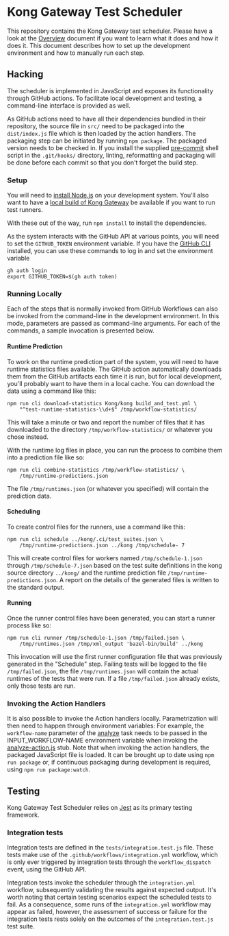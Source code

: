 # Kong Gateway Test Scheduler

This repository contains the Kong Gateway test scheduler.  Please have
a look at the [Overview](./OVERVIEW.md) document if you want to learn
what it does and how it does it.  This document describes how to set
up the development environment and how to manually run each step.

## Hacking

The scheduler is implemented in JavaScript and exposes its
functionality through GitHub actions.  To facilitate local development
and testing, a command-line interface is provided as well.

As GitHub actions need to have all their dependencies bundled in their
repository, the source file in `src/` need to be packaged into the
`dist/index.js` file which is then loaded by the action handlers.  The
packaging step can be initiated by running `npm package`.  The
packaged version needs to be checked in.  If you install the supplied
[pre-commit](./pre-commit) shell script in the `.git/hooks/`
directory, linting, reformatting and packaging will be done before
each commit so that you don't forget the build step.

### Setup

You will need to
[install Node.js](https://nodejs.org/en/download/package-manager) on
your development system.  You'll also want to have a
[local build of Kong Gateway](https://github.com/Kong/kong/blob/master/DEVELOPER.md#build-and-install-from-source)
be available if you want to run test runners.

With these out of the way, run `npm install` to install the
dependencies.

As the system interacts with the GitHub API at various points, you
will need to set the `GITHUB_TOKEN` environment variable.  If you have
the [GitHub CLI](https://cli.github.com/) installed, you can use these
commands to log in and set the environment variable

```shell
gh auth login
export GITHUB_TOKEN=$(gh auth token)
```

### Running Locally

Each of the steps that is normally invoked from GitHub Workflows can
also be invoked from the command-line in the development environment.
In this mode, parameters are passed as command-line arguments.  For
each of the commands, a sample invocation is presented below.

#### Runtime Prediction

To work on the runtime prediction part of the system, you will need to
have runtime statistics files available.  The GitHub action
automatically downloads them from the GitHub artifacts each time it is
run, but for local development, you'll probably want to have them in a
local cache.  You can download the data using a command like this:

```shell
npm run cli download-statistics Kong/kong build_and_test.yml \
    "^test-runtime-statistics-\\d+$" /tmp/workflow-statistics/
```

This will take a minute or two and report the number of files that it
has downloaded to the directory `/tmp/workflow-statistics/` or
whatever you chose instead.

With the runtime log files in place, you can run the process to
combine them into a prediction file like so:

```shell
npm run cli combine-statistics /tmp/workflow-statistics/ \
    /tmp/runtime-predictions.json
```

The file `/tmp/runtimes.json` (or whatever you specified) will contain
the prediction data.

#### Scheduling

To create control files for the runners, use a command like this:

```shell
npm run cli schedule ../kong/.ci/test_suites.json \
    /tmp/runtime-predictions.json ../kong /tmp/schedule- 7
```

This will create control files for workers named
`/tmp/schedule-1.json` through `/tmp/schedule-7.json` based on the
test suite definitions in the kong source directory `../kong/` and the
runtime prediction file `/tmp/runtime-predictions.json`.  A report on
the details of the generated files is written to the standard output.

#### Running

Once the runner control files have been generated, you can start a
runner process like so:

```shell
npm run cli runner /tmp/schedule-1.json /tmp/failed.json \
    /tmp/runtimes.json /tmp/xml_output 'bazel-bin/build' ../kong
```

This invocation will use the first runner configuration file that was
previously generated in the "Schedule" step.  Failing tests will be
logged to the file `/tmp/failed.json`, the file `/tmp/runtimes.json`
will contain the actual runtimes of the tests that were run.  If a
file `/tmp/failed.json` already exists, only those tests are run.

### Invoking the Action Handlers

It is also possible to invoke the Action handlers locally.
Parametrization will then need to happen through environment
variables: For example, the `workflow-name` parameter of the
[analyze](./analyze/action.yml) task needs to be passed in the
INPUT_WORKFLOW-NAME environment variable when invoking the
[analyze-action.js](./src/analyze-action.js) stub.  Note that when
invoking the action handlers, the packaged JavaScript file is loaded.
It can be brought up to date using `npm run package` or, if continuous
packaging during development is required, using `npm run
package:watch`.

## Testing

Kong Gateway Test Scheduler relies on [Jest](https://jestjs.io/) as its primary
testing framework.

### Integration tests

Integration tests are defined in the `tests/integration.test.js` file. These
tests make use of the `.github/workflows/integration.yml` workflow, which is
only ever triggered by integration tests through the `workflow_dispatch` event,
using the GitHub API.

Integration tests invoke the scheduler through the `integration.yml` workflow,
subsequently validating the results against expected output.
It's worth noting that certain testing scenarios expect the scheduled tests to
fail. As a consequence, some runs of the `integration.yml` workflow may appear
as failed, however, the assessment of success or failure for the integration
tests rests solely on the outcomes of the `integration.test.js` test suite.
